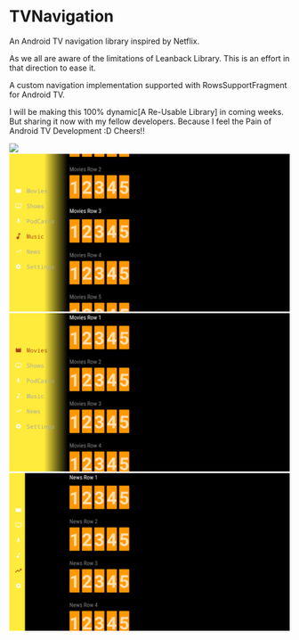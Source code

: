 # TVNavigation
An Android TV navigation library inspired by Netflix.

As we all are aware of the limitations of Leanback Library. This is an effort in that direction to ease it.

A custom navigation implementation supported with RowsSupportFragment for Android TV.

I will be making this 100% dynamic[A Re-Usable Library] in coming weeks. But sharing it now with my fellow developers. 
Because I feel the Pain of Android TV Development :D Cheers!!


[![](https://jitpack.io/v/Arpit0492/TVNavigationMenu.svg)](https://jitpack.io/#Arpit0492/TVNavigationMenu)
![Navigation Open](nav_open.png)
![Navigation Open](nav_open_2.png)
![Navigation Closed](nav_closed.png)

